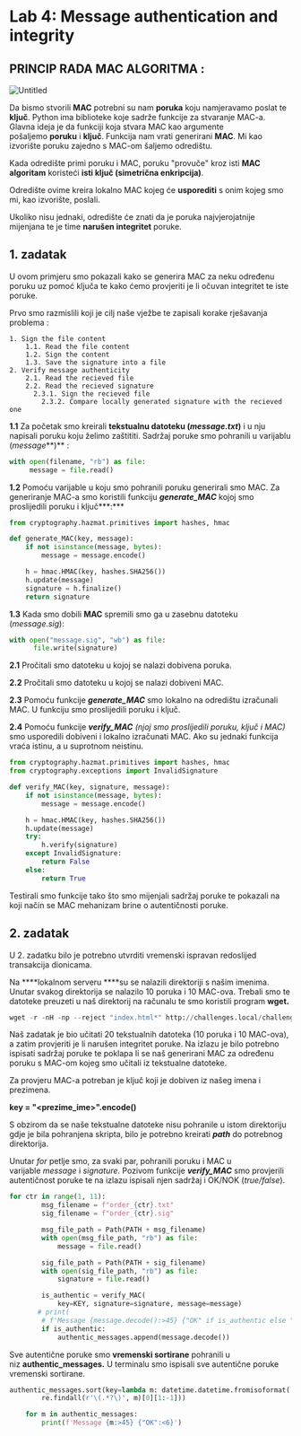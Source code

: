 # Lab 4: Message authentication and integrity

## PRINCIP RADA MAC ALGORITMA :

![Untitled](Lab%204%20Message%20authentication%20and%20integrity%2086aa88e9eb064755b0cdae6c6bf283f1/Untitled.png)

Da bismo stvorili **MAC** potrebni su nam **poruka** koju namjeravamo poslat te **ključ**. Python ima biblioteke koje sadrže funkcije za stvaranje MAC-a. Glavna ideja je da funkciji koja stvara MAC kao argumente pošaljemo **poruku** i **ključ**. Funkcija nam vrati generirani **MAC**. Mi kao izvorište poruku zajedno s MAC-om šaljemo odredištu.

Kada odredište primi poruku i MAC, poruku "provuče" kroz isti **MAC algoritam** koristeći **isti ključ (simetrična enkripcija)**.

Odredište ovime kreira lokalno MAC kojeg će **usporediti** s onim kojeg smo mi, kao izvorište, poslali.

Ukoliko nisu jednaki, odredište će znati da je poruka najvjerojatnije mijenjana te je time **narušen integritet** poruke.

## 1. zadatak

U ovom primjeru smo pokazali kako se generira MAC za neku određenu poruku uz pomoć ključa te kako ćemo provjeriti je li očuvan integritet te iste poruke.

Prvo smo razmislili koji je cilj naše vježbe te zapisali korake rješavanja problema :

```
1. Sign the file content
	1.1. Read the file content
	1.2. Sign the content
	1.3. Save the signature into a file
2. Verify message authenticity
	2.1. Read the recieved file
	2.2. Read the recieved signature
	  2.3.1. Sign the recieved file
		2.3.2. Compare locally generated signature with the recieved one
```

**1.1** Za početak smo kreirali **tekstualnu datoteku (***message.txt***)** i u nju napisali poruku koju želimo zaštititi. Sadržaj poruke smo pohranili u varijablu (*message***)** :

```python
with open(filename, "rb") as file:
     message = file.read()
```

**1.2** Pomoću varijable u koju smo pohranili poruku generirali smo MAC. Za generiranje MAC-a smo koristili funkciju ***generate_MAC*** kojoj smo proslijedili poruku i ključ***:***

```python
from cryptography.hazmat.primitives import hashes, hmac

def generate_MAC(key, message):
    if not isinstance(message, bytes):
        message = message.encode()

    h = hmac.HMAC(key, hashes.SHA256())
    h.update(message)
    signature = h.finalize()
    return signature
```

**1.3** Kada smo dobili **MAC** spremili smo ga u zasebnu datoteku (*message.sig*):

```python
with open("message.sig", "wb") as file:
      file.write(signature)
```

**2.1** Pročitali smo datoteku u kojoj se nalazi dobivena poruka.

**2.2** Pročitali smo datoteku u kojoj se nalazi dobiveni MAC.

**2.3** Pomoću funkcije ***generate_MAC*** smo lokalno na odredištu izračunali MAC. U funkciju smo proslijedili poruku i ključ.

**2.4** Pomoću funkcije ***verify_MAC** (njoj smo proslijedili poruku, ključ i MAC)* smo usporedili dobiveni i lokalno izračunati MAC. Ako su jednaki funkcija vraća istinu, a u suprotnom neistinu.

```python
from cryptography.hazmat.primitives import hashes, hmac
from cryptography.exceptions import InvalidSignature

def verify_MAC(key, signature, message):
    if not isinstance(message, bytes):
        message = message.encode()

    h = hmac.HMAC(key, hashes.SHA256())
    h.update(message)
    try:
        h.verify(signature)
    except InvalidSignature:
        return False
    else:
        return True
```

Testirali smo funkcije tako što smo mijenjali sadržaj poruke te pokazali na koji način se MAC mehanizam brine o autentičnosti poruke.

## 2. zadatak

U 2. zadatku bilo je potrebno utvrditi vremenski ispravan redoslijed transakcija dionicama.

Na ****lokalnom serveru ****su se nalazili direktoriji s našim imenima. Unutar svakog direktorija se nalazilo 10 poruka i 10 MAC-ova. Trebali smo te datoteke preuzeti u naš direktorij na računalu te smo koristili program **wget.**

```python
wget -r -nH -np --reject "index.html*" http://challenges.local/challenges/gr3/pleic_iva/mac_challenge/
```

Naš zadatak je bio učitati 20 tekstualnih datoteka (10 poruka i 10 MAC-ova), a zatim provjeriti je li narušen integritet poruke. Na izlazu je bilo potrebno ispisati sadržaj poruke te poklapa li se naš generirani MAC za određenu poruku s MAC-om kojeg smo učitali iz tekstualne datoteke.

Za provjeru MAC-a potreban je ključ koji je dobiven iz našeg imena i prezimena.

**key = "<prezime_ime>".encode()**

S obzirom da se naše tekstualne datoteke nisu pohranile u istom direktoriju gdje je bila pohranjena skripta, bilo je potrebno kreirati ***path*** do potrebnog direktorija.

Unutar *for* petlje smo, za svaki par, pohranili poruku i MAC u varijable *message* i *signature*. Pozivom funkcije ***verify_MAC*** smo provjerili autentičnost poruke te na izlazu ispisali njen sadržaj i OK/NOK (*true/false*).

```python
for ctr in range(1, 11):
        msg_filename = f"order_{ctr}.txt"
        sig_filename = f"order_{ctr}.sig"

        msg_file_path = Path(PATH + msg_filename)
        with open(msg_file_path, "rb") as file:
            message = file.read()

        sig_file_path = Path(PATH + sig_filename)
        with open(sig_file_path, "rb") as file:
            signature = file.read()

        is_authentic = verify_MAC(
            key=KEY, signature=signature, message=message)
       # print(
        # f'Message {message.decode():>45} {"OK" if is_authentic else "NOK":<6}')
        if is_authentic:
            authentic_messages.append(message.decode())
```

Sve autentične poruke smo **vremenski sortirane** pohranili u niz **authentic_messages.** U terminalu smo ispisali sve autentične poruke vremenski sortirane.

```python
authentic_messages.sort(key=lambda m: datetime.datetime.fromisoformat(
        re.findall(r'\(.*?\)', m)[0][1:-1]))

    for m in authentic_messages:
        print(f'Message {m:>45} {"OK":<6}')
```